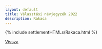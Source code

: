 ```yaml
---
layout: default
title: Választási névjegyzék 2022
description: Rakaca
---
```


{% include settlementHTMLs/Rakaca.html %}

[Vissza](./)